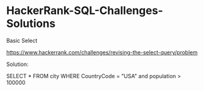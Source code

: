 # HackerRank-SQL-Challenges-Solutions

Basic Select

https://www.hackerrank.com/challenges/revising-the-select-query/problem

Solution:

SELECT * FROM city WHERE CountryCode = "USA" and population > 100000
